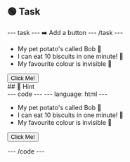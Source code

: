 <h2 class="c-project-heading--task">🟢 Task</h2>
--- task ---
➡️ Add a button
--- /task ---

<ul>
  <li>My pet potato's called Bob 🥔</li>
  <li>I can eat 10 biscuits in one minute! 🍪</li>
  <li>My favourite colour is invisible 🫥</li>
</ul>
<button onclick="alert('YAY HTML! 🎉')">Click Me!</button>


<div class="c-project-callout c-project-callout--tip">
## 👀 Hint 

<div class="c-project-code">
--- code ---
---
language: html
---

<ul>
  <li>My pet potato's called Bob 🥔</li>
  <li>I can eat 10 biscuits in one minute! 🍪</li>
  <li>My favourite colour is invisible 🫥</li>
</ul>
<button onclick="alert('YAY HTML! 🎉')">Click Me!</button>

--- /code ---
</div>
